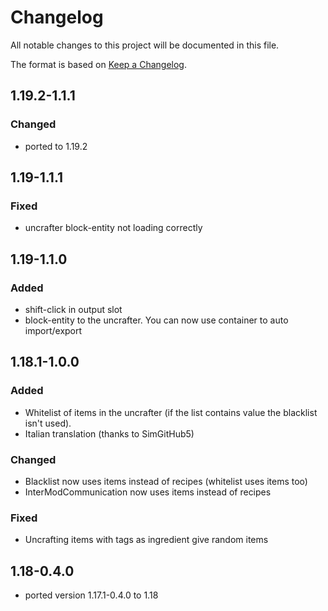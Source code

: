 # Changelog
All notable changes to this project will be documented in this file.

The format is based on [Keep a Changelog](https://keepachangelog.com/en/1.0.0/).

## 1.19.2-1.1.1

### Changed
- ported to 1.19.2

## 1.19-1.1.1

### Fixed
- uncrafter block-entity not loading correctly

## 1.19-1.1.0

### Added
- shift-click in output slot
- block-entity to the uncrafter. You can now use container to auto import/export

## 1.18.1-1.0.0

### Added
- Whitelist of items in the uncrafter (if the list contains value the blacklist isn't used).
- Italian translation (thanks to SimGitHub5)

### Changed
- Blacklist now uses items instead of recipes (whitelist uses items too)
- InterModCommunication now uses items instead of recipes

### Fixed
- Uncrafting items with tags as ingredient give random items

## 1.18-0.4.0

- ported version 1.17.1-0.4.0 to 1.18
